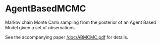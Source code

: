 # AgentBasedMCMC
Markov chain Monte Carlo sampling from the posterior of an Agent Based Model given a set of observations.

See the accompanying paper [/doc/ABMCMC.pdf](./doc/ABMCMC.pdf) for details.

